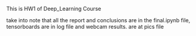 This is HW1 of Deep_Learning Course

take into note that all the report and conclusions are in the final.ipynb file, tensorboards are in log file and webcam results. are at pics file
